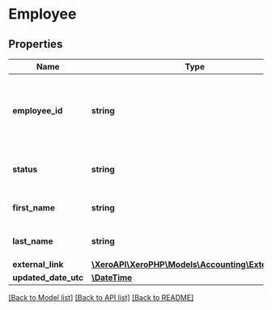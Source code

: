 # Employee

## Properties
Name | Type | Description | Notes
------------ | ------------- | ------------- | -------------
**employee_id** | **string** | The Xero identifier for an employee e.g. 297c2dc5-cc47-4afd-8ec8-74990b8761e9 | [optional] 
**status** | **string** | Current status of an employee – see contact status types | [optional] 
**first_name** | **string** | First name of an employee (max length &#x3D; 255) | [optional] 
**last_name** | **string** | Last name of an employee (max length &#x3D; 255) | [optional] 
**external_link** | [**\XeroAPI\XeroPHP\Models\Accounting\ExternalLink**](ExternalLink.md) |  | [optional] 
**updated_date_utc** | [**\DateTime**](\DateTime.md) |  | [optional] 

[[Back to Model list]](../README.md#documentation-for-models) [[Back to API list]](../README.md#documentation-for-api-endpoints) [[Back to README]](../README.md)


